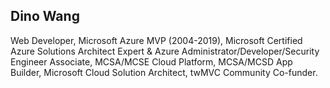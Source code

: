 ## Dino Wang

Web Developer, Microsoft Azure MVP (2004-2019), Microsoft Certified Azure Solutions Architect Expert & Azure Administrator/Developer/Security Engineer Associate, MCSA/MCSE Cloud Platform, MCSA/MCSD App Builder, Microsoft Cloud Solution Architect, twMVC Community Co-funder.

<!--
**dinowang/dinowang** is a ✨ _special_ ✨ repository because its `README.md` (this file) appears on your GitHub profile.

Here are some ideas to get you started:

- 🔭 I’m currently working on ...
- 🌱 I’m currently learning ...
- 👯 I’m looking to collaborate on ...
- 🤔 I’m looking for help with ...
- 💬 Ask me about ...
- 📫 How to reach me: ...
- 😄 Pronouns: ...
- ⚡ Fun fact: ...
-->
